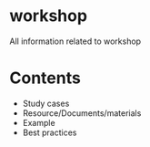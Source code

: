 # workshop
All information related to workshop

# Contents
- Study cases
- Resource/Documents/materials
- Example
- Best practices
